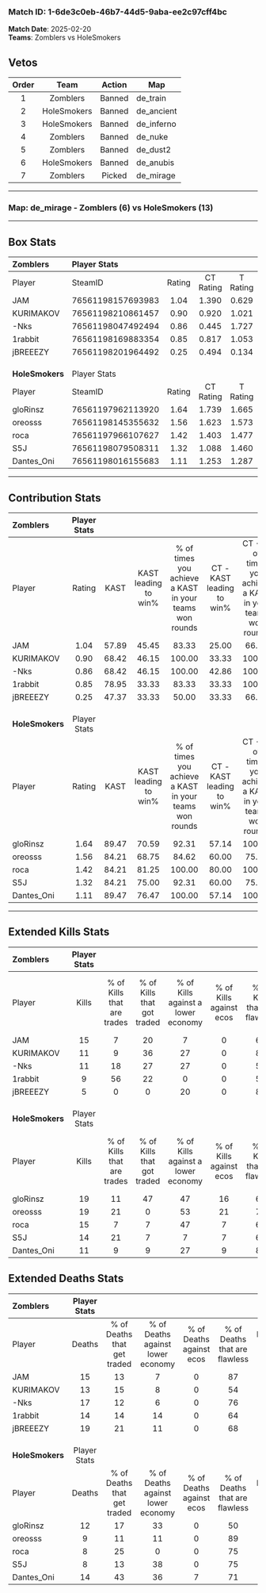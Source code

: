 ### Match ID: 1-6de3c0eb-46b7-44d5-9aba-ee2c97cff4bc  
**Match Date**: 2025-02-20  
**Teams**: Zomblers vs HoleSmokers  

## Vetos  

| Order | Team | Action | Map |
| :---: | :--: | :----: | --- |
| 1 | Zomblers | Banned | de_train |
| 2 | HoleSmokers | Banned | de_ancient |
| 3 | HoleSmokers | Banned | de_inferno |
| 4 | Zomblers | Banned | de_nuke |
| 5 | Zomblers | Banned | de_dust2 |
| 6 | HoleSmokers | Banned | de_anubis |
| 7 | Zomblers | Picked | de_mirage |

---  

### **Map**: de_mirage - Zomblers (6) vs HoleSmokers (13)  
---  

## Box Stats  

| **Zomblers**    | Player Stats      |        |           |          |       |       |       |         |        |      |     |
| :- | :- | :-: | :-: | :-: | :-: | :-: | :-: | :-: | :-: | :-: | :-: |
| Player          | SteamID           | Rating | CT Rating | T Rating | KAST  |  ADR  | Kills | Assists | Deaths | K/D  | HS% |
| JAM             | 76561198157693983 |  1.04  |   1.390   |  0.629   | 57.89 | 83.4  |  15   |    5    |   15   | 1.00 | 20  |
| KURIMAKOV       | 76561198210861457 |  0.90  |   0.920   |  1.021   | 68.42 | 57.1  |  11   |    4    |   13   | 0.85 | 54  |
| -Nks            | 76561198047492494 |  0.86  |   0.445   |  1.727   | 68.42 | 76.7  |  11   |    6    |   17   | 0.65 | 54  |
| 1rabbit         | 76561198169883354 |  0.85  |   0.817   |  1.053   | 78.95 | 57.1  |   9   |    2    |   14   | 0.64 | 66  |
| jBREEEZY        | 76561198201964492 |  0.25  |   0.494   |  0.134   | 47.37 | 37.8  |   5   |    5    |   19   | 0.26 | 40  |
|                 |                   |        |           |          |       |       |       |         |        |      |     |
|                 |                   |        |           |          |       |       |       |         |        |      |     |
|                 |                   |        |           |          |       |       |       |         |        |      |     |
| **HoleSmokers** | Player Stats      |        |           |          |       |       |       |         |        |      |     |
| Player          | SteamID           | Rating | CT Rating | T Rating | KAST  |  ADR  | Kills | Assists | Deaths | K/D  | HS% |
| gloRinsz        | 76561197962113920 |  1.64  |   1.739   |  1.665   | 89.47 | 116.2 |  19   |    4    |   12   | 1.58 | 52  |
| oreosss         | 76561198145355632 |  1.56  |   1.623   |  1.573   | 84.21 | 84.3  |  19   |    1    |   9    | 2.11 | 42  |
| roca            | 76561197966107627 |  1.42  |   1.403   |  1.477   | 84.21 | 79.6  |  15   |    6    |   8    | 1.88 | 73  |
| S5J             | 76561198079508311 |  1.32  |   1.088   |  1.460   | 84.21 | 69.8  |  14   |    2    |   8    | 1.75 | 71  |
| Dantes_Oni      | 76561198016155683 |  1.11  |   1.253   |  1.287   | 89.47 | 75.5  |  11   |    8    |   14   | 0.79 | 63  |
---  

## Contribution Stats  

| **Zomblers**    | Player Stats |       |                      |                                                        |                           |                                                             |                          |                                                            |
| :- | :-: | :-: | :-: | :-: | :-: | :-: | :-: | :-: |
| Player          |    Rating    | KAST  | KAST leading to win% | % of times you achieve a KAST in your teams won rounds | CT - KAST leading to win% | CT - % of times you achieve a KAST in your teams won rounds | T - KAST leading to win% | T - % of times you achieve a KAST in your teams won rounds |
| JAM             |     1.04     | 57.89 |        45.45         |                         83.33                          |           25.00           |                            66.67                            |          100.00          |                           100.00                           |
| KURIMAKOV       |     0.90     | 68.42 |        46.15         |                         100.00                         |           33.33           |                           100.00                            |          75.00           |                           100.00                           |
| -Nks            |     0.86     | 68.42 |        46.15         |                         100.00                         |           42.86           |                           100.00                            |          50.00           |                           100.00                           |
| 1rabbit         |     0.85     | 78.95 |        33.33         |                         83.33                          |           33.33           |                           100.00                            |          33.33           |                           66.67                            |
| jBREEEZY        |     0.25     | 47.37 |        33.33         |                         50.00                          |           33.33           |                            66.67                            |          33.33           |                           33.33                            |
|                 |              |       |                      |                                                        |                           |                                                             |                          |                                                            |
|                 |              |       |                      |                                                        |                           |                                                             |                          |                                                            |
|                 |              |       |                      |                                                        |                           |                                                             |                          |                                                            |
| **HoleSmokers** | Player Stats |       |                      |                                                        |                           |                                                             |                          |                                                            |
| Player          |    Rating    | KAST  | KAST leading to win% | % of times you achieve a KAST in your teams won rounds | CT - KAST leading to win% | CT - % of times you achieve a KAST in your teams won rounds | T - KAST leading to win% | T - % of times you achieve a KAST in your teams won rounds |
| gloRinsz        |     1.64     | 89.47 |        70.59         |                         92.31                          |           57.14           |                           100.00                            |          80.00           |                           88.89                            |
| oreosss         |     1.56     | 84.21 |        68.75         |                         84.62                          |           60.00           |                            75.00                            |          72.73           |                           88.89                            |
| roca            |     1.42     | 84.21 |        81.25         |                         100.00                         |           80.00           |                           100.00                            |          81.82           |                           100.00                           |
| S5J             |     1.32     | 84.21 |        75.00         |                         92.31                          |           60.00           |                            75.00                            |          81.82           |                           100.00                           |
| Dantes_Oni      |     1.11     | 89.47 |        76.47         |                         100.00                         |           57.14           |                           100.00                            |          90.00           |                           100.00                           |
---  

## Extended Kills Stats  

| **Zomblers**    | Player Stats |                            |                            |                                    |                         |                              |                                 |                                       |                    |           |
| :- | :-: | :-: | :-: | :-: | :-: | :-: | :-: | :-: | :-: | :-: |
| Player          |    Kills     | % of Kills that are trades | % of Kills that got traded | % of Kills against a lower economy | % of Kills against ecos | % of Kills that are flawless | % of Kills that are close duels | % of Kills that are assisted by flash | Pistol Round Kills | AWP Kills |
| JAM             |      15      |             7              |             20             |                 7                  |            0            |              67              |               13                |                   0                   |         0          |     9     |
| KURIMAKOV       |      11      |             9              |             36             |                 27                 |            0            |              82              |                0                |                   9                   |         0          |     0     |
| -Nks            |      11      |             18             |             27             |                 27                 |            0            |              55              |                9                |                   9                   |         1          |     0     |
| 1rabbit         |      9       |             56             |             22             |                 0                  |            0            |              56              |               33                |                   0                   |         1          |     0     |
| jBREEEZY        |      5       |             0              |             0              |                 20                 |            0            |              80              |                0                |                   0                   |         0          |     0     |
|                 |              |                            |                            |                                    |                         |                              |                                 |                                       |                    |           |
|                 |              |                            |                            |                                    |                         |                              |                                 |                                       |                    |           |
|                 |              |                            |                            |                                    |                         |                              |                                 |                                       |                    |           |
| **HoleSmokers** | Player Stats |                            |                            |                                    |                         |                              |                                 |                                       |                    |           |
| Player          |    Kills     | % of Kills that are trades | % of Kills that got traded | % of Kills against a lower economy | % of Kills against ecos | % of Kills that are flawless | % of Kills that are close duels | % of Kills that are assisted by flash | Pistol Round Kills | AWP Kills |
| gloRinsz        |      19      |             11             |             47             |                 47                 |           16            |              68              |               11                |                   0                   |         1          |     0     |
| oreosss         |      19      |             21             |             0              |                 53                 |           21            |              79              |               11                |                   0                   |         2          |     6     |
| roca            |      15      |             7              |             7              |                 47                 |            7            |              60              |               13                |                   0                   |         2          |     0     |
| S5J             |      14      |             21             |             7              |                 7                  |            7            |              64              |               14                |                  14                   |         4          |     0     |
| Dantes_Oni      |      11      |             9              |             9              |                 27                 |            9            |              82              |                0                |                   9                   |         1          |     0     |
## Extended Deaths Stats  

| **Zomblers**    | Player Stats |                             |                                   |                          |                               |                            |                           |               |
| :- | :-: | :-: | :-: | :-: | :-: | :-: | :-: | :-: |
| Player          |    Deaths    | % of Deaths that get traded | % of Deaths against lower economy | % of Deaths against ecos | % of Deaths that are flawless | % of Deaths that are close | % of Deaths while blinded | Deaths to AWP |
| JAM             |      15      |             13              |                 7                 |            0             |              87               |             7              |             7             |       1       |
| KURIMAKOV       |      13      |             15              |                 8                 |            0             |              54               |             15             |             0             |       1       |
| -Nks            |      17      |             12              |                 6                 |            0             |              76               |             6              |             0             |       2       |
| 1rabbit         |      14      |             14              |                14                 |            0             |              64               |             14             |             0             |       1       |
| jBREEEZY        |      19      |             21              |                11                 |            0             |              68               |             11             |            11             |       1       |
|                 |              |                             |                                   |                          |                               |                            |                           |               |
|                 |              |                             |                                   |                          |                               |                            |                           |               |
|                 |              |                             |                                   |                          |                               |                            |                           |               |
| **HoleSmokers** | Player Stats |                             |                                   |                          |                               |                            |                           |               |
| Player          |    Deaths    | % of Deaths that get traded | % of Deaths against lower economy | % of Deaths against ecos | % of Deaths that are flawless | % of Deaths that are close | % of Deaths while blinded | Deaths to AWP |
| gloRinsz        |      12      |             17              |                33                 |            0             |              50               |             8              |             0             |       1       |
| oreosss         |      9       |             11              |                11                 |            0             |              89               |             11             |             0             |       2       |
| roca            |      8       |             25              |                 0                 |            0             |              75               |             13             |            13             |       3       |
| S5J             |      8       |             13              |                38                 |            0             |              75               |             0              |             0             |       1       |
| Dantes_Oni      |      14      |             43              |                36                 |            7             |              71               |             21             |             7             |       2       |
